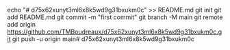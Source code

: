 echo "# d75x62xunyt3ml6x8k5wd9g31bxukm0c" >> README.md
git init
git add README.md
git commit -m "first commit"
git branch -M main
git remote add origin https://github.com/TMBoudreaux/d75x62xunyt3ml6x8k5wd9g31bxukm0c.git
git push -u origin main# d75x62xunyt3ml6x8k5wd9g31bxukm0c
